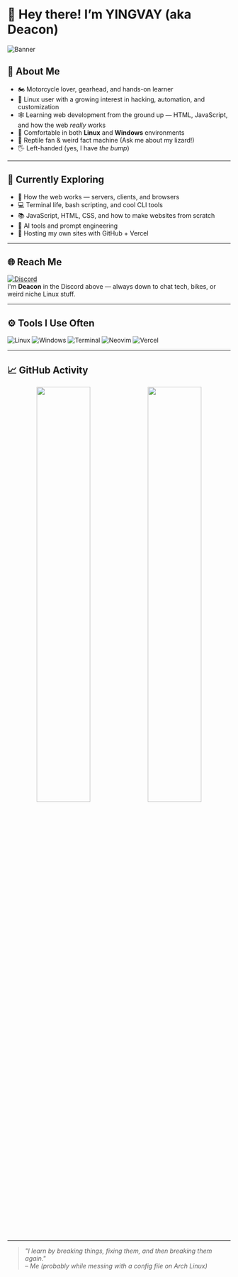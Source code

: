 # 👋 Hey there! I’m YINGVAY (aka Deacon)

![Banner](https://capsule-render.vercel.app/api?type=waving&color=gradient&height=200&section=header&text=Welcome%20to%20My%20GitHub!&fontSize=35&fontAlignY=40)

## 🧠 About Me

- 🏍️ Motorcycle lover, gearhead, and hands-on learner  
- 🐧 Linux user with a growing interest in hacking, automation, and customization  
- 🕸️ Learning web development from the ground up — HTML, JavaScript, and how the web *really* works  
- 🔧 Comfortable in both **Linux** and **Windows** environments  
- 🦎 Reptile fan & weird fact machine (Ask me about my lizard!)  
- 🖐️ Left-handed (yes, I have *the bump*)

---

## 🌱 Currently Exploring

- 🔌 How the web works — servers, clients, and browsers  
- 💻 Terminal life, bash scripting, and cool CLI tools  
- 📚 JavaScript, HTML, CSS, and how to make websites from scratch  
- 🧠 AI tools and prompt engineering  
- 🚀 Hosting my own sites with GitHub + Vercel

---

## 🌐 Reach Me

[![Discord](https://img.shields.io/badge/Discord-%237289DA.svg?style=for-the-badge&logo=discord&logoColor=white)](https://discord.gg/linux)  
I'm **Deacon** in the Discord above — always down to chat tech, bikes, or weird niche Linux stuff.

---

## ⚙️ Tools I Use Often

![Linux](https://img.shields.io/badge/Linux-FCC624?style=flat-square&logo=linux&logoColor=black)
![Windows](https://img.shields.io/badge/Windows-0078D6?style=flat-square&logo=windows&logoColor=white)
![Terminal](https://img.shields.io/badge/Terminal-black?style=flat-square&logo=gnome-terminal&logoColor=white)
![Neovim](https://img.shields.io/badge/Neovim-57A143?style=flat-square&logo=neovim&logoColor=white)
![Vercel](https://img.shields.io/badge/Vercel-000000?style=flat-square&logo=vercel&logoColor=white)

---

## 📈 GitHub Activity

<p align="center">
  <img src="https://github-readme-stats.vercel.app/api?username=YINGVAY&show_icons=true&theme=tokyonight" width="49%" />
  <img src="https://github-readme-stats.vercel.app/api/top-langs/?username=YINGVAY&layout=compact&theme=tokyonight" width="49%" />
</p>

---

> _"I learn by breaking things, fixing them, and then breaking them again."_  
> _– Me (probably while messing with a config file on Arch Linux)_

